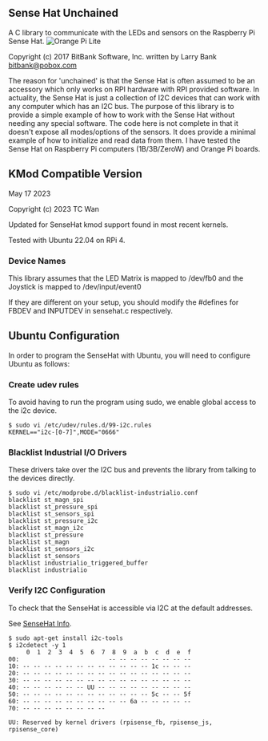 Sense Hat Unchained
-------------------
A C library to communicate with the LEDs and sensors on the Raspberry Pi
Sense Hat.
![Orange Pi Lite](/animated.gif?raw=true "Sense Hat set free")

Copyright (c) 2017 BitBank Software, Inc.
written by Larry Bank
bitbank@pobox.com

The reason for 'unchained' is that the Sense Hat is often assumed to be an
accessory which only works on RPI hardware with RPI provided software.
In actuality, the Sense Hat is just a collection of I2C devices that can work
with any computer which has an I2C bus. The purpose of this library is to
provide a simple example of how to work with the Sense Hat without needing
any special software. The code here is not complete in that it doesn't expose
all modes/options of the sensors. It does provide a minimal example of how to 
initialize and read data from them. I have tested the Sense Hat on Raspberry
Pi computers (1B/3B/ZeroW) and Orange Pi boards.

KMod Compatible Version
-----------------------
May 17 2023

Copyright (c) 2023 TC Wan

Updated for SenseHat kmod support found in most recent kernels.

Tested with Ubuntu 22.04 on RPi 4.

### Device Names
This library assumes that the LED Matrix is mapped to /dev/fb0
and the Joystick is mapped to /dev/input/event0

If they are different on your setup, you should modify the #defines for
FBDEV and INPUTDEV in sensehat.c respectively.

## Ubuntu Configuration
In order to program the SenseHat with Ubuntu, you will need to configure Ubuntu 
as follows:

### Create udev rules
To avoid having to run the program using sudo, we enable global access to the 
i2c device.
```
$ sudo vi /etc/udev/rules.d/99-i2c.rules
KERNEL=="i2c-[0-7]",MODE="0666"
```
### Blacklist Industrial I/O Drivers
These drivers take over the I2C bus and prevents the library from talking to 
the devices directly.

```
$ sudo vi /etc/modprobe.d/blacklist-industrialio.conf
blacklist st_magn_spi
blacklist st_pressure_spi
blacklist st_sensors_spi
blacklist st_pressure_i2c
blacklist st_magn_i2c
blacklist st_pressure
blacklist st_magn
blacklist st_sensors_i2c
blacklist st_sensors
blacklist industrialio_triggered_buffer
blacklist industrialio
```

### Verify I2C Configuration
To check that the SenseHat is accessible via I2C at the default addresses.

See [SenseHat Info](https://pinout.xyz/pinout/sense_hat#).


```
$ sudo apt-get install i2c-tools
$ i2cdetect -y 1
     0  1  2  3  4  5  6  7  8  9  a  b  c  d  e  f
00:                         -- -- -- -- -- -- -- -- 
10: -- -- -- -- -- -- -- -- -- -- -- -- 1c -- -- -- 
20: -- -- -- -- -- -- -- -- -- -- -- -- -- -- -- -- 
30: -- -- -- -- -- -- -- -- -- -- -- -- -- -- -- -- 
40: -- -- -- -- -- -- UU -- -- -- -- -- -- -- -- -- 
50: -- -- -- -- -- -- -- -- -- -- -- -- 5c -- -- 5f 
60: -- -- -- -- -- -- -- -- -- -- 6a -- -- -- -- -- 
70: -- -- -- -- -- -- -- -- 

UU: Reserved by kernel drivers (rpisense_fb, rpisense_js, rpisense_core)
```
